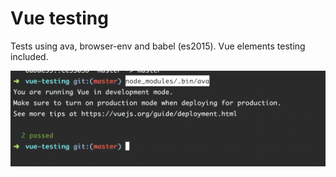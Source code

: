 # Vue testing


Tests using ava, browser-env and babel (es2015). Vue elements testing included.

![tests screenshot](screen.png)

